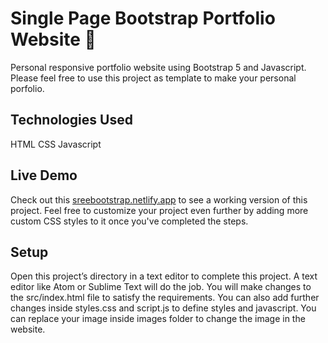 # Single Page Bootstrap Portfolio Website 📃
Personal responsive portfolio website using Bootstrap 5 and Javascript. Please feel free to use this project as template to make your personal porfolio.

## Technologies Used
HTML
CSS
Javascript

## Live Demo
Check out this [sreebootstrap.netlify.app](link) to see a working version of this project. Feel free to customize your project even further by adding more custom CSS styles to it once you've completed the steps.

## Setup
Open this project’s directory in a text editor to complete this project. A text editor like Atom or Sublime Text will do the job. You will make changes to the src/index.html file to satisfy the requirements. You can also add further changes inside styles.css and script.js to define styles and javascript.
You can replace your image inside images folder to change the image in the website.
